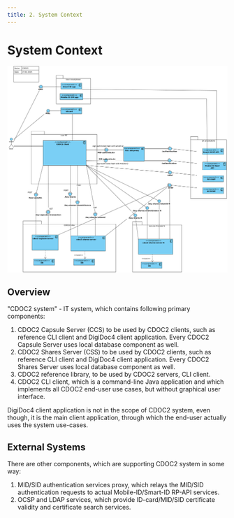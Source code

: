 ```yaml
---
title: 2. System Context
---
```

# System Context

![SID/MID](../img/CDOC2_v2.png)

## Overview

"CDOC2 system" - IT system, which contains following primary components:

1. CDOC2 Capsule Server (CCS) to be used by CDOC2 clients, such as reference CLI client and DigiDoc4 client application. Every CDOC2 Capsule Server uses local database component as well.
2. CDOC2 Shares Server (CSS) to be used by CDOC2 clients, such as reference CLI client and DigiDoc4 client application. Every CDOC2 Shares Server uses local database component as well.
3. CDOC2 reference library, to be used by CDOC2 servers, CLI client.
4. CDOC2 CLI client, which is a command-line Java application and which implements all CDOC2 end-user use cases, but without graphical user interface.

DigiDoc4 client application is not in the scope of CDOC2 system, even though, it is the main client application, through which the end-user actually uses the system use-cases.

## External Systems

There are other components, which are supporting CDOC2 system in some way:

1. MID/SID authentication services proxy, which relays the MID/SID authentication requests to actual Mobile-ID/Smart-ID RP-API services.
2. OCSP and LDAP services, which provide ID-card/MID/SID certificate validity and certificate search services.
